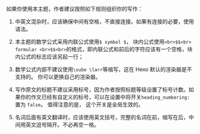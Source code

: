如果你使用本主题，作者建议按照如下规则组织你的写作：
1. 中英文混杂时，应该确保中间有空格，不直接连接。如果有连接的必要，使用 ` ` ` ` 语法。

2. 本主题的数学公式采用内联公式使用` $ symbol $ `， 块内公式使用`<br>$$<br>  formular <br>$$<br>`的格式，即内联公式和前后的字符应该有一个空格，块内公式的标志应该另起一行；

3. 数学公式内部不建议使用`\sube \larr`等缩写，这在 Hexo 默认的渲染器是不支持的。 你可以更换自己的渲染器。

4. 写作原文的标题不建议采用标号，因为作者按照标题等级设置了标号计数。如果你的作文已经有自定义的标号，可以在设置中将开关`heading_numbering: `置为 `false`。 值得注意的是， 这个开关是全局生效的。

5. 名词后面有英文翻译时，应该使用英文括号，完整的名词在前，缩写在后，中间用英文逗号隔开。不必再空一格。

